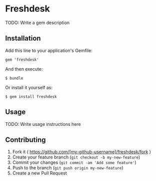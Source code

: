 # Freshdesk

TODO: Write a gem description

## Installation

Add this line to your application's Gemfile:

    gem 'freshdesk'

And then execute:

    $ bundle

Or install it yourself as:

    $ gem install freshdesk

## Usage

TODO: Write usage instructions here

## Contributing

1. Fork it ( https://github.com/[my-github-username]/freshdesk/fork )
2. Create your feature branch (`git checkout -b my-new-feature`)
3. Commit your changes (`git commit -am 'Add some feature'`)
4. Push to the branch (`git push origin my-new-feature`)
5. Create a new Pull Request
